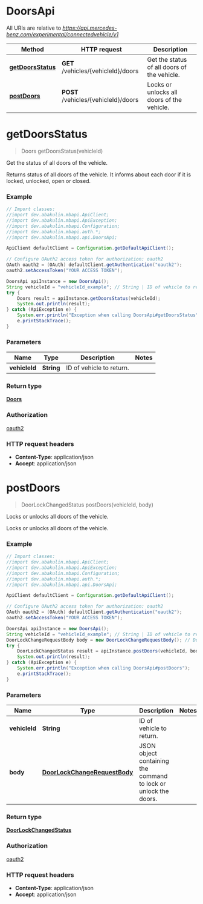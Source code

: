 # DoorsApi

All URIs are relative to *https://api.mercedes-benz.com/experimental/connectedvehicle/v1*

Method | HTTP request | Description
------------- | ------------- | -------------
[**getDoorsStatus**](DoorsApi.md#getDoorsStatus) | **GET** /vehicles/{vehicleId}/doors | Get the status of all doors of the vehicle.
[**postDoors**](DoorsApi.md#postDoors) | **POST** /vehicles/{vehicleId}/doors | Locks or unlocks all doors of the vehicle.


<a name="getDoorsStatus"></a>
# **getDoorsStatus**
> Doors getDoorsStatus(vehicleId)

Get the status of all doors of the vehicle.

Returns status of all doors of the vehicle. It informs about each door if it is locked, unlocked, open or closed.

### Example
```java
// Import classes:
//import dev.abakulin.mbapi.ApiClient;
//import dev.abakulin.mbapi.ApiException;
//import dev.abakulin.mbapi.Configuration;
//import dev.abakulin.mbapi.auth.*;
//import dev.abakulin.mbapi.api.DoorsApi;

ApiClient defaultClient = Configuration.getDefaultApiClient();

// Configure OAuth2 access token for authorization: oauth2
OAuth oauth2 = (OAuth) defaultClient.getAuthentication("oauth2");
oauth2.setAccessToken("YOUR ACCESS TOKEN");

DoorsApi apiInstance = new DoorsApi();
String vehicleId = "vehicleId_example"; // String | ID of vehicle to return.
try {
    Doors result = apiInstance.getDoorsStatus(vehicleId);
    System.out.println(result);
} catch (ApiException e) {
    System.err.println("Exception when calling DoorsApi#getDoorsStatus");
    e.printStackTrace();
}
```

### Parameters

Name | Type | Description  | Notes
------------- | ------------- | ------------- | -------------
 **vehicleId** | **String**| ID of vehicle to return. |

### Return type

[**Doors**](Doors.md)

### Authorization

[oauth2](../README.md#oauth2)

### HTTP request headers

 - **Content-Type**: application/json
 - **Accept**: application/json

<a name="postDoors"></a>
# **postDoors**
> DoorLockChangedStatus postDoors(vehicleId, body)

Locks or unlocks all doors of the vehicle.

Locks or unlocks all doors of the vehicle.

### Example
```java
// Import classes:
//import dev.abakulin.mbapi.ApiClient;
//import dev.abakulin.mbapi.ApiException;
//import dev.abakulin.mbapi.Configuration;
//import dev.abakulin.mbapi.auth.*;
//import dev.abakulin.mbapi.api.DoorsApi;

ApiClient defaultClient = Configuration.getDefaultApiClient();

// Configure OAuth2 access token for authorization: oauth2
OAuth oauth2 = (OAuth) defaultClient.getAuthentication("oauth2");
oauth2.setAccessToken("YOUR ACCESS TOKEN");

DoorsApi apiInstance = new DoorsApi();
String vehicleId = "vehicleId_example"; // String | ID of vehicle to return.
DoorLockChangeRequestBody body = new DoorLockChangeRequestBody(); // DoorLockChangeRequestBody | JSON object containing the command to lock or unlock the doors.
try {
    DoorLockChangedStatus result = apiInstance.postDoors(vehicleId, body);
    System.out.println(result);
} catch (ApiException e) {
    System.err.println("Exception when calling DoorsApi#postDoors");
    e.printStackTrace();
}
```

### Parameters

Name | Type | Description  | Notes
------------- | ------------- | ------------- | -------------
 **vehicleId** | **String**| ID of vehicle to return. |
 **body** | [**DoorLockChangeRequestBody**](DoorLockChangeRequestBody.md)| JSON object containing the command to lock or unlock the doors. |

### Return type

[**DoorLockChangedStatus**](DoorLockChangedStatus.md)

### Authorization

[oauth2](../README.md#oauth2)

### HTTP request headers

 - **Content-Type**: application/json
 - **Accept**: application/json

